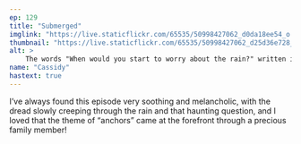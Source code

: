 ```yaml
---
ep: 129
title: "Submerged"
imglink: "https://live.staticflickr.com/65535/50998427062_d0da18ee54_o.jpg"
thumbnail: "https://live.staticflickr.com/65535/50998427062_d25d36e728_q.jpg"
alt: >
    The words "When would you start to worry about the rain?" written in cursive, with emphasis on the "you". Underneath is a stylized kukri blade. Behind everything, a regular pattern of tight rain drops in shades of blue. Under the kukri, the pattern breaks and there is only splashes instead at the bottom of the image, as if the blade cut the rain off.
name: "Cassidy"
hastext: true
---
```

I’ve always found this episode very soothing and melancholic, with the dread slowly creeping through the rain and that haunting question, and I loved that the theme of “anchors” came at the forefront through a precious family member!
